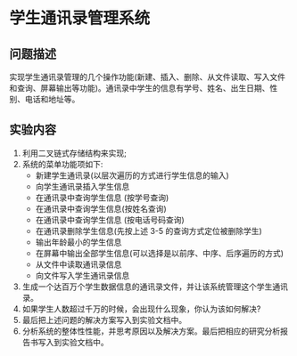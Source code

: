 # 学生通讯录管理系统

## 问题描述

实现学生通讯录管理的几个操作功能(新建、插入、删除、从文件读取、写入文件和查询、屏幕输出等功能)。通讯录中学生的信息有学号、姓名、出生日期、性别、电话和地址等。

## 实验内容

1. 利用二叉链式存储结构来实现;
2. 系统的菜单功能项如下:
   - 新建学生通讯录(以层次遍历的方式进行学生信息的输入)
   - 向学生通讯录插入学生信息
   - 在通讯录中查询学生信息 (按学号查询)
   - 在通讯录中查询学生信息(按姓名查询)
   - 在通讯录中查询学生信息 (按电话号码查询)
   - 在通讯录删除学生信息(先按上述 3-5 的查询方式定位被删除学生)
   - 输出年龄最小的学生信息
   - 在屏幕中输出全部学生信息(可以选择是以前序、中序、后序遍历的方式)
   - 从文件中读取通讯录信息
   - 向文件写入学生通讯录信息
3. 生成一个达百万个学生数据信息的通讯录文件，并让该系统管理这个学生通讯录。
4. 如果学生人数超过千万的时候，会出现什么现象，你认为该如何解决?
5. 最后把上述问题的解决方案写入到实验文档中。
6. 分析系统的整体性性能，并思考原因以及解决方案。最后把相应的研究分析报告书写入到实验文档中。